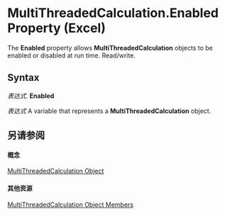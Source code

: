 
# MultiThreadedCalculation.Enabled Property (Excel)

The  **Enabled** property allows **MultiThreadedCalculation** objects to be enabled or disabled at run time. Read/write.


## Syntax

 _表达式_. **Enabled**

 _表达式_ A variable that represents a **MultiThreadedCalculation** object.


## 另请参阅


#### 概念


[MultiThreadedCalculation Object](3f7bee4c-0ddd-b47f-5bea-b8e7507fae5a.md)
#### 其他资源


[MultiThreadedCalculation Object Members](http://msdn.microsoft.com/library/e2e29b89-a387-ef79-3a25-37bc4943e1e1%28Office.15%29.aspx)